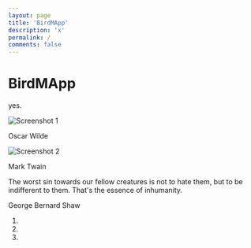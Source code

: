 ```yaml
---
layout: page
title: 'BirdMApp'
description: 'x'
permalink: /
comments: false
---
```


  <h1 class="app-title">BirdMApp</h1>
  <p class="app-description">yes.</p>
    
<div class="carousel">
  <div class="carousel-inner">
    <div class="item active">
      <div class="carousel-container">
        <div class="screenshot">
                  <img src="https://cdn.wccftech.com/wp-content/uploads/2019/11/diablo-4-screenshots-13-1030x644.jpg" alt="Screenshot 1">
        </div>
        <p class="author">Oscar Wilde</p>
      </div>
    </div>
    <div class="item">
      <div class="carousel-container">
        <div class="screenshot">
                <img src="https://cdn.wccftech.com/wp-content/uploads/2019/11/diablo-4-screenshots-13-1030x644.jpg" alt="Screenshot 2">
          </div>
        <p class="author">Mark Twain</p>
      </div>
    </div>
    <div class="item">
      <div class="carousel-container">
        <div class="screenshot">
          The worst sin towards our fellow creatures is not to hate them, but to be indifferent to them. That's the essence of inhumanity.
        </div>
        <p class="author">George Bernard Shaw</p>
      </div>
    </div>
  </div>
  <a class="carousel-control left">
    <span class="arrow left"></span>
  </a>
  <a class="carousel-control right">
    <span class="arrow right"></span>
  </a>
  <ol class="carousel-indicators">
    <li class="active"></li>
    <li></li>
    <li></li>
  </ol>
</div>
